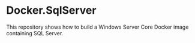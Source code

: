 # Docker.SqlServer
This repository shows how to build a Windows Server Core Docker image containing SQL Server.
